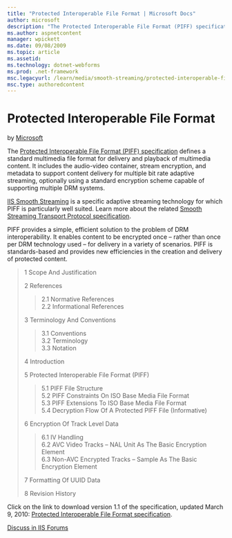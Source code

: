 ```yaml
---
title: "Protected Interoperable File Format | Microsoft Docs"
author: microsoft
description: "The Protected Interoperable File Format (PIFF) specification defines a standard multimedia file format for delivery and playback of multimedia content. It in..."
ms.author: aspnetcontent
manager: wpickett
ms.date: 09/08/2009
ms.topic: article
ms.assetid: 
ms.technology: dotnet-webforms
ms.prod: .net-framework
msc.legacyurl: /learn/media/smooth-streaming/protected-interoperable-file-format
msc.type: authoredcontent
---
```

Protected Interoperable File Format
====================
by [Microsoft](https://github.com/microsoft)

The [Protected Interoperable File Format (PIFF) specification](https://go.microsoft.com/?linkid=9682897 "Protected Interoperable File Format") defines a standard multimedia file format for delivery and playback of multimedia content. It includes the audio-video container, stream encryption, and metadata to support content delivery for multiple bit rate adaptive streaming, optionally using a standard encryption scheme capable of supporting multiple DRM systems.

[IIS Smooth Streaming](../../../downloads/microsoft/smooth-streaming.md "IIS Smooth Streaming") is a specific adaptive streaming technology for which PIFF is particularly well suited. Learn more about the related [Smooth Streaming Transport Protocol specification](smooth-streaming-transport-protocol.md "Smooth Streaming Transport Protocol specificatio").

PIFF provides a simple, efficient solution to the problem of DRM interoperability. It enables content to be encrypted once – rather than once per DRM technology used – for delivery in a variety of scenarios. PIFF is standards-based and provides new efficiencies in the creation and delivery of protected content.

> 1 Scope And Justification
> 
> 2 References
> 
> > 2.1 Normative References  
> > 2.2 Informational References
> 
> 
> 3 Terminology And Conventions
> 
> > 3.1 Conventions  
> > 3.2 Terminology  
> > 3.3 Notation
> 
> 
> 4 Introduction
> 
> 5 Protected Interoperable File Format (PIFF)
> 
> > 5.1 PIFF File Structure  
> > 5.2 PIFF Constraints On ISO Base Media File Format  
> > 5.3 PIFF Extensions To ISO Base Media File Format  
> > 5.4 Decryption Flow Of A Protected PIFF File (Informative)
> 
> 
> 6 Encryption Of Track Level Data
> 
> > 6.1 IV Handling  
> > 6.2 AVC Video Tracks – NAL Unit As The Basic Encryption Element  
> > 6.3 Non-AVC Encrypted Tracks – Sample As The Basic Encryption Element
> 
> 
> 7 Formatting Of UUID Data
> 
> 8 Revision History


Click on the link to download version 1.1 of the specification, updated March 9, 2010: [Protected Interoperable File Format specification](https://go.microsoft.com/?linkid=9682897 "Protected Interoperable File Format").
  
  
[Discuss in IIS Forums](https://forums.iis.net/1145.aspx)